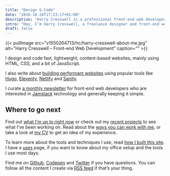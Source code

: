 ```yaml
---
title: "Design & Code"
date: "2016-10-24T17:23:17+01:00"
description: "Harry Cresswell is a professional Front-end web developer based in London, England. Read technical articles and notes on design and code."
intro: "Hey, I’m Harry Cresswell, a freelance designer and front-end web developer based in London, England."
draft: false
---
```


{{< pullImage src="v1550264713/hc/harry-cresswell-about-me.jpg" alt="Harry Cresswell – Front-end Web Development" caption="" >}}

I design and code fast, lightweight, content-based websites, mainly using HTML, CSS, and a bit of JavaScript.

I also write about [building performant websites](/writing/) using popular tools like [Hugo](https://gohugo.io/), [Eleventy](https://www.11ty.dev/), [Netlify](https://www.netlify.com/) and [Sanity](https://www.sanity.io/).

I curate [a monthly newsletter](/newsletter/) for front-end web developers who are interested in [Jamstack](https://jamstack.org/) technology and generally keeping it simple.

## Where to go next

Find out [what I'm up to right now](/now/) or check out my [recent projects](/projects/) to see what I’ve been working on. Read about the [ways you can work with me](/work-with-me/), or take a look at [my CV](pdf/harry-cresswell-cv-may-20.pdf) to get an idea of my experience.

To learn more about the tools and techniques I use, read [how I built this site](/build/). I have a [uses](/uses/) page, if you want to know about my office setup and the tools I use most days.

Find me on [Github](https://github.com/harrycresswell), [Codepen](https://codepen.io/harrycresswell) and [Twitter](https://twitter.com/harrycresswell) if you have questions. You can follow all the content I create via [RSS feed](/feeds/) if that’s your thing.